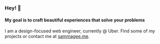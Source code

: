 ### Hey! 👋
#### My goal is to craft beautiful experiences that solve your problems

I am a design-focused web engineer, currently @ Uber. Find some of my projects or contact me at [sammagee.me](https://sammagee.me).

<!--
**sammagee/sammagee** is a ✨ _special_ ✨ repository because its `README.md` (this file) appears on your GitHub profile.

Here are some ideas to get you started:

- 🔭 I’m currently working on ...
- 🌱 I’m currently learning ...
- 👯 I’m looking to collaborate on ...
- 🤔 I’m looking for help with ...
- 💬 Ask me about ...
- 📫 How to reach me: ...
- 😄 Pronouns: ...
- ⚡ Fun fact: ...
-->
